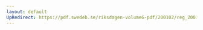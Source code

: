 ```yaml
---
layout: default
UpRedirect: https://pdf.swedeb.se/riksdagen-volumeG-pdf/200102/reg_200102/reg_200102_0242.pdf
---
```

